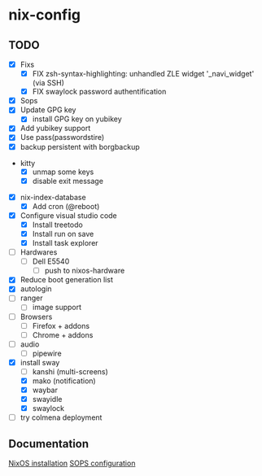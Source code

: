 # nix-config

## TODO 
- [x] Fixs
  - [x] FIX zsh-syntax-highlighting: unhandled ZLE widget '_navi_widget' (via SSH)
  - [x] FIX swaylock password authentification
- [x] Sops
- [x] Update GPG key
  - [x] install GPG key on yubikey
- [x] Add yubikey support  
- [x] Use pass(passwordstire)
- [x] backup persistent with borgbackup
- kitty
  - [x] unmap some keys
  - [x] disable exit message
- [x] nix-index-database
  - [x] Add cron (@reboot)
- [x] Configure visual studio code
  - [x] Install treetodo
  - [x] Install run on save
  - [x] Install task explorer
- [ ] Hardwares
  - [ ] Dell E5540
    - [ ] push to nixos-hardware
- [x] Reduce boot generation list
- [x] autologin
- [ ] ranger
  - [ ] image support
- [ ] Browsers
  - [ ] Firefox + addons
  - [ ] Chrome + addons
- [ ] audio
  - [ ] pipewire
- [x] install sway
  - [ ] kanshi (multi-screens)
  - [x] mako (notification)
  - [x] waybar
  - [x] swayidle
  - [x] swaylock
- [ ] try colmena deployment

## Documentation
[NixOS installation](.doc/installation.md)
[SOPS configuration](.doc/sops.nix)